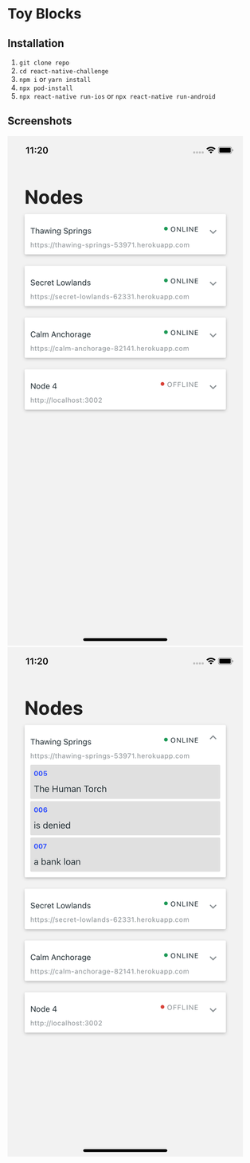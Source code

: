 # Toy Blocks

## Installation

1. `git clone repo`
2. `cd react-native-challenge`
3. `npm i` or `yarn install`
4. `npx pod-install`
5. `npx react-native run-ios` or `npx react-native run-android`

## Screenshots
![](screenshots/1.png?raw=true)
![](screenshots/2.png?raw=true)
